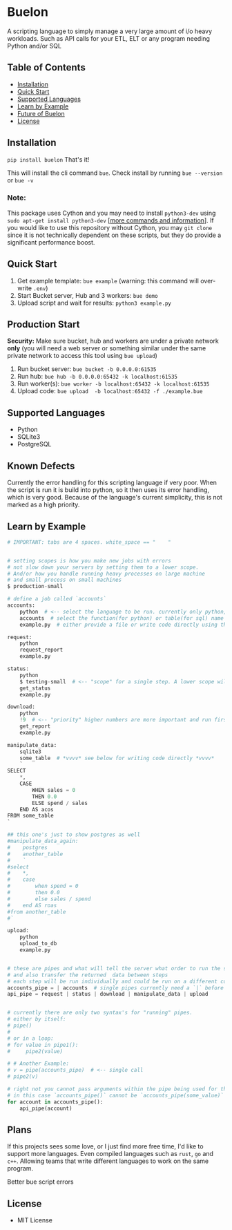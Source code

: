 # Buelon

A scripting language to simply manage a very large amount of i/o heavy workloads. Such as API calls for your ETL, ELT or any program needing Python and/or SQL

## Table of Contents
<!--
- [Features](#features)
-->
- [Installation](#installation)
- [Quick Start](#quick-start)
- [Supported Languages](#supported-languages) <!-- - [Configuration](#configuration) - [Usage](#usage) -->
- [Learn by Example](#learn-by-example) <!-- - [Performance](#performance)   - [Contributing](#contributing) -->
- [Future of Buelon](#plans)
- [License](#license)

<!--
## Features
- Asynchronous execution of code across multiple servers
- Custom scripting language for defining ETL pipelines
- Support for Python, SQLite3, and PostgreSQL
- Efficient handling of APIs with long wait times
- Optimized for I/O-heavy workloads
- Scalable architecture for processing large amounts of data
-->

## Installation

`pip install buelon` That's it!

This will install the cli command `bue`. Check install by running `bue --version` or `bue -v`

### Note:

This package uses Cython and you may need to install `python3-dev` using 
`sudo apt-get install python3-dev` [[more commands and information](https://stackoverflow.com/a/21530768/19907524)]. 
If you would like to use this repository without Cython, 
you may `git clone` since it is not technically dependent on 
these scripts, but they do provide a significant performance boost.  



## Quick Start
1. Get example template: `bue example` (warning: this command will over-write `.env`)
2. Start Bucket server, Hub and 3 workers: `bue demo`
3. Upload script and wait for results: `python3 example.py`

## Production Start

**Security:** Make sure bucket, hub and workers are under 
a private network **only** 
(you will need a web server or something similar
under the same private network
to access this tool using `bue upload`)

1. Run bucket server: `bue bucket -b 0.0.0.0:61535`
2. Run hub: `bue hub -b 0.0.0.0:65432 -k localhost:61535`
3. Run worker(s): `bue worker -b localhost:65432 -k localhost:61535`
4. Upload code: `bue upload  -b localhost:65432 -f ./example.bue`

## Supported Languages
- Python
- SQLite3
- PostgreSQL

## Known Defects

Currently the error handling for this scripting language if very poor.
When the script is run it is build into python, 
so it then uses its error handling, which is very good.
Because of the language's current simplicity, this is not marked as a high priority.


<!--
## Configuration
* Setup at least 4 servers on a private network (they can be small, you can technically run all these on one server like `demo.py` does but that's not recommended)
* Create a server running `python bucket.py` or something like `python -c "import c_bucket;c_bucket.main()"` 
* Create a server running `python pipeline.py` or something like `python -c "import c_pipeline;c_pipeline.main()"` 
* Create a server running `python worker.py` or something like `python -c "import c_worker;c_worker.main()"` 
* Edit the `.env` on each server to access the private ip. Change `PIPE_WORKER_HOST` to refer to the server running `pipeline.py` on server running `worker.py` and change `BUCKET_CLIENT_HOST` to refer to the server running `bucket.py` on both the `worker.py` server and the `pipeline.py` server
* Add "worker" servers until desired speed
* Create a server with private and public network access and use this to run `pipeline.upload_pipe_code_from_file` or `pipeline.upload_pipe_code` uploading the script to the server to be run.
* All workers must also have the files necessary to run your code, pip installs and all


* (Optionally) The `PIPE_WORKER_SUBPROCESS_JOBS` value within the `.env` file can be set to `true` or `false`(really anything but true). This configuration lets you run python code in a subprocess or within the "worker" script. Setting it to false gives a very slight performance increase, but requires you restart the server every time you make a change to your project.


## Usage

Pipeline uses a custom scripting language to define ETL processes. Here's how to use it:

### Basic Structure

A Pipeline script consists of steps and pipes. Each step defines a task, and pipes determine the order of execution.

```python
# Step definition
step_name:
    language
    function_or_table_name
    source_file_or_code

# Pipe definition
pipe_name = step1 | step2 | step3

# Execution
pipe_name()
```

### Supported Languages

- python: For Python code
- sqlite3: For SQLite queries
- postgres: For PostgreSQL queries
-->
## Learn by Example

```python
# IMPORTANT: tabs are 4 spaces. white_space == "    "


# setting scopes is how you make new jobs with errors
# not slow down your servers by setting them to a lower scope.
# And/or how you handle running heavy processes on large machine
# and small process on small machines
$ production-small

# define a job called `accounts`
accounts:
    python  # <-- select the language to be run. currently only python, sqlite3 and postgres are currently available
    accounts  # select the function(for python) or table(for sql) name that will be used
    example.py  # either provide a file or write code directly using the "`" char (see below example)

request:
    python
    request_report
    example.py

status:
    python
    $ testing-small  # <-- "scope" for a single step. A lower scope will be given less priority over higher scopes. See PIPE_WORKER_SCOPES in `.env` file generated by `bue example`
    get_status
    example.py

download:
    python
    !9  # <-- "priority" higher numbers are more important and run first within their scope.
    get_report
    example.py

manipulate_data:
    sqlite3
    some_table  # *vvvv* see below for writing code directly *vvvv*
    `
SELECT
    *,
    CASE
        WHEN sales = 0
        THEN 0.0
        ELSE spend / sales
    END AS acos
FROM some_table
`

## this one's just to show postgres as well
#manipulate_data_again:
#    postgres
#    another_table
#    `
#select
#    *,
#    case
#        when spend = 0
#        then 0.0
#        else sales / spend
#    end AS roas
#from another_table
#`

upload:
    python
    upload_to_db
    example.py


# these are pipes and what will tell the server what order to run the steps
# and also transfer the returned  data between steps
# each step will be run individually and could be run on a different computer each time
accounts_pipe = | accounts  # single pipes currently need a `|` before or behind the value
api_pipe = request | status | download | manipulate_data | upload


# currently there are only two syntax's for "running" pipes.
# either by itself:
# pipe()
#
# or in a loop:
# for value in pipe1():
#     pipe2(value)

# # Another Example:
# v = pipe(accounts_pipe)  # <-- single call
# pipe2(v)

# right not you cannot pass arguments within the pipe being used for the for loop.
# in this case `accounts_pipe()` cannot be `accounts_pipe(some_value)`
for account in accounts_pipe():
    api_pipe(account)
```
<!--
### Scopes and Priorities

Use scopes and priorities to control execution:

```python
$ production  # Set default scope


step_name:
    python
    !9  # Set priority (higher numbers run first within their scope)
    $ testing     # Set a lower priority scope
    function_name
    source_file
```

### Writing Code Directly

For short snippets, you can write code directly in the script:

```python
step_name:
    sqlite3
    table_name
    `
    SELECT * FROM table_name
    WHERE condition = 'value'
    `
```

### Defining Pipes

Pipes determine the order of step execution:

```python
single_pipe = | step1  # or `step1 |`
normal_pipe = step1 | step2 | step3
```

### Executing Pipes

There are two ways to execute pipes:

#### Single call

```python
pipe1()
result1 = pipe2()
result2 = pipe3(result1)
pipe4(result2)

pipe5(result1, result2)

# incorrect -> `pipe3(pipe2())`  #  this syntax is currently not supported
# also incorrect, they must be on one line as of now:
# `pipe3(
#   result1
# )`
```

#### Looped execution

```python
for item in pipe1():
    pipe2(item)
# incorrect -> `for item in pipe1(result):`  # syntax not supported for now
```

### Running Your Pipeline

- Save your pipeline script as a .pipe file.
- Use the Pipeline API to upload and run your script:
```python
# example.py
import pipeline

pipeline.upload_pipe_code_from_file('your_script.pipe')
```


## Performance
Pipeline is specifically designed to handle I/O-heavy workloads efficiently. It excels in scenarios such as:

- Making numerous API calls, especially to services with long processing times
- Handling large-scale data transfers between different systems
- Concurrent database operations

For instance, Pipeline is currently being used by an agency to request 30,000 reports daily from the Amazon Ads API, resulting in at least 90,000 API calls per day. This process, which includes pushing data into a PostgreSQL server with over 600 GB of data, is completed within a few hours(adding more workers could make this alot faster). The system's efficiency allows for this level of performance at a cost of under $100, including database expenses, actually the servers requesting the data are about $25.

The asynchronous nature of Pipeline makes it particularly suited for APIs like Amazon Ads, where there are significant wait times between requesting a report and its availability for download. Traditional synchronous ETL processes struggle with such APIs, especially for agencies with numerous profiles.

-->

## Plans

If this projects sees some love, or I just find more free time, I'd like to support more languages. Even compiled languages such as `rust`, `go` and `c++`. Allowing teams that write different languages to work on the same program.

Better bue script errors

<!---
your comment goes here
and here

## Contributing
[Contributing guidelines]
-->

## License
* MIT License